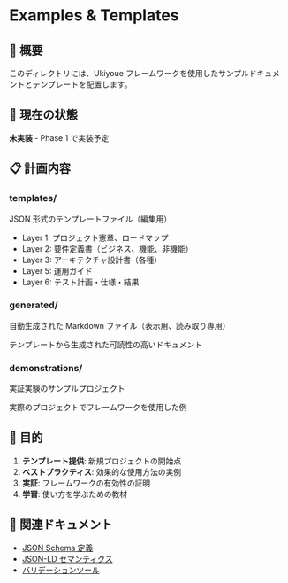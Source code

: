 # Examples & Templates

## 📘 概要

このディレクトリには、Ukiyoue フレームワークを使用したサンプルドキュメントとテンプレートを配置します。

## 🚧 現在の状態

**未実装** - Phase 1 で実装予定

## 📋 計画内容

### templates/

JSON 形式のテンプレートファイル（編集用）

- Layer 1: プロジェクト憲章、ロードマップ
- Layer 2: 要件定義書（ビジネス、機能、非機能）
- Layer 3: アーキテクチャ設計書（各種）
- Layer 5: 運用ガイド
- Layer 6: テスト計画・仕様・結果

### generated/

自動生成された Markdown ファイル（表示用、読み取り専用）

テンプレートから生成された可読性の高いドキュメント

### demonstrations/

実証実験のサンプルプロジェクト

実際のプロジェクトでフレームワークを使用した例

## 🎯 目的

1. **テンプレート提供**: 新規プロジェクトの開始点
2. **ベストプラクティス**: 効果的な使用方法の実例
3. **実証**: フレームワークの有効性の証明
4. **学習**: 使い方を学ぶための教材

## 🔗 関連ドキュメント

- [JSON Schema 定義](../schemas/README.md)
- [JSON-LD セマンティクス](../semantics/README.md)
- [バリデーションツール](../tools/README.md)
